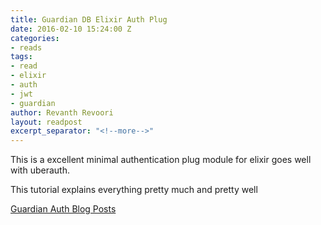 ```yaml
---
title: Guardian DB Elixir Auth Plug
date: 2016-02-10 15:24:00 Z
categories:
- reads
tags:
- read
- elixir
- auth
- jwt
- guardian
author: Revanth Revoori
layout: readpost
excerpt_separator: "<!--more-->"
---
```


This is a excellent minimal authentication plug module for elixir goes well with uberauth.

This tutorial explains everything pretty much and pretty well

<a class="embedly-card" href="https://hassox.github.io/archive.html">Guardian Auth Blog Posts  <i class="fa fa-external-link"></i></a>
<!--more-->
